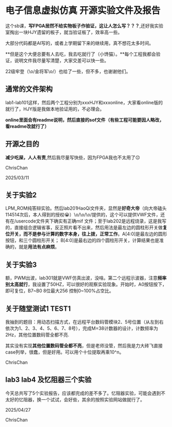 # 电子信息虚拟仿真 开源实验文件及报告

这个sb课，**写FPGA居然不给实物板子作验证，这让人怎么写？？？**,还好我实验室掏出一块HJY遗留的板子，就当验证板了，效率高一些。

大部分代码都是AI写的，或者上学期留下来的继续用，真不想花太多时间。

**但是这个大便总要有人去吃，我去吃就行了（小馋猫）。**每个工程我都会验证，说明文件我尽量写清楚，大家交差可以快一些。

22级牢登（\o/金将军\o/）也给了一些，但不多，也谢谢他们。

## 通常的文件架构

lab1-lab101这样，然后两个工程分别为xxxHJY和xxxonline，大家看online版的就行了，HJY版是我做本地验证用的，不必理会。

**online里面会有readme说明，然后直接的sof文件（有些工程可能要因人略改，看readme改就行了）**

## 开源之目的

**减少吃屎，人人有责**,然后我尽量写快些，因为FPGA我也不太用了😔

ChrisChan

2025/03/11            

## 关于实验2

LPM_ROM纯答辩实验。然后lab201HaoQi文件夹，显然是**好奇大帝**（向大帝磕头114514次后，本人得到的授权😭）\o/\o/\o/提供的，这个可以提供VWF文件，还有在/usercode文件夹下确实有正确mif
文件；至于lab202是远程烧录，这是我写的，直接组合逻辑省事，反正照片看不出来，然后用法是最左边的圆柱形开关做**复位开关，而不是参与计算的数字本身，往上拨，正常工作**。A[4:0]是最左边的圆形按钮，和三个圆柱形开关；
B[4:0]是最右边的四个圆柱形开关，计算结果也是准确的，就是**用法有点麻烦**。


## 关于实验3

额，PWM出波，lab301就是VWF仿真出波，没啥。第二个远程示波器，注意**频率别太高就行**，我设置了50HZ，可以很好的观察实验现象。开始时，A0按钮按下，即可复位，B7~B0 8位最大256 控制0~100%占空比。

## 关于随堂测试1 TEST1

我抽到的题目：用动态扫描方式，在远程平台数码管模块2、5号位置（从左到右依次为1、2、3、4、5、6、7、8号），完成M=38计数器的设计，计数频率为2Hz，其他位置数码管全都不亮.

其实没有实现**其他位置数码管全都不亮**，但是老师没管，然后我是力大砖飞直接case列举，很蠢，但是好用。可以用个十位提取再乘10^n。

ChrisChan

## lab3 lab4 及忆阻器三个实验

今天总共写了5个实验报告，应该都完成的差不多了。忆阻器实验，可能会遇到不太好的忆阻器，换一个试试，会好些，其余的按照实验网站做就行了。

2025/04/27

ChrisChan
